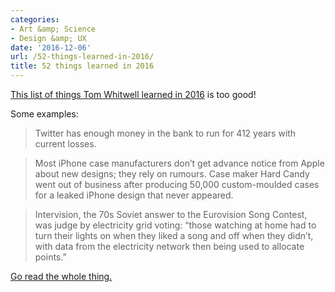 ```yaml
---
categories:
- Art &amp; Science
- Design &amp; UX
date: '2016-12-06'
url: /52-things-learned-in-2016/
title: 52 things learned in 2016
---
```


[This list of things Tom Whitwell learned in 2016](https://medium.com/fluxx-studio-notes/52-things-i-learned-in-2016-299fd1e6a62b) is too good!

Some examples:

> Twitter has enough money in the bank to run for 412 years with current losses.

> Most iPhone case manufacturers don’t get advance notice from Apple about new designs; they rely on rumours. Case maker Hard Candy went out of business after producing 50,000 custom-moulded cases for a leaked iPhone design that never appeared.

> Intervision, the 70s Soviet answer to the Eurovision Song Contest, was judge by electricity grid voting: “those watching at home had to turn their lights on when they liked a song and off when they didn’t, with data from the electricity network then being used to allocate points.”

[Go read the whole thing.](https://medium.com/fluxx-studio-notes/52-things-i-learned-in-2016-299fd1e6a62b)